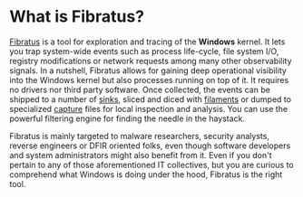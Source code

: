 # What is Fibratus?

[Fibratus](https://github.com/rabbitstack/fibratus) is a tool for exploration and tracing of the **Windows** kernel. It lets you trap system-wide events such as process life-cycle, file system I/O, registry modifications or network requests among many other observability signals. In a nutshell, Fibratus allows for gaining deep operational visibility into the Windows kernel but also processes running on top of it. It requires no drivers nor third party software. Once collected, the events can be shipped to a number of [sinks](/outputs/introduction), sliced and diced with [filaments](/filaments/introduction) or dumped to specialized [capture](/captures/introduction) files for local inspection and analysis. You can use the powerful filtering engine for finding the needle in the haystack.

Fibratus is mainly targeted to malware researchers, security analysts, reverse engineers or DFIR oriented folks, even though software developers and system administrators might also benefit from it. Even if you don't pertain to any of those aforementioned IT collectives, but you are curious to comprehend what Windows is doing under the hood, Fibratus is the right tool.
